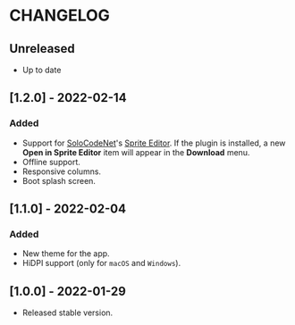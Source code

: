 # CHANGELOG

## Unreleased

- Up to date

## [1.2.0] - 2022-02-14

### Added

- Support for [SoloCodeNet](https://github.com/SoloCodeNet)'s [Sprite Editor](https://github.com/SoloCodeNet/godot-sprite-editor-addon). If the plugin is installed, a new **Open in Sprite Editor** item will appear in the **Download** menu.
- Offline support.
- Responsive columns.
- Boot splash screen.

## [1.1.0] - 2022-02-04

### Added

- New theme for the app.
- HiDPI support (only for `macOS` and `Windows`).

## [1.0.0] - 2022-01-29

- Released stable version.

